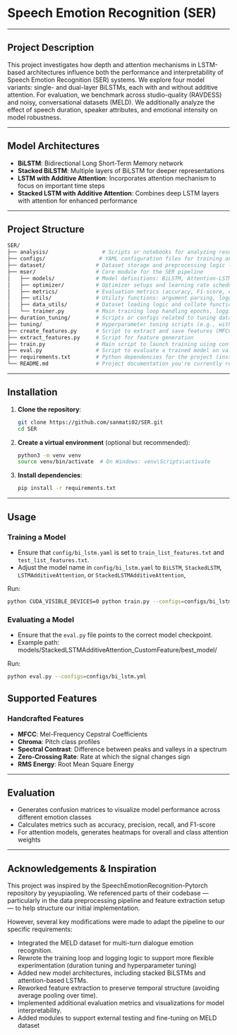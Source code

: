 # Speech Emotion Recognition (SER)

---
## Project Description

This project investigates how depth and attention mechanisms in LSTM-based architectures influence both the performance and interpretability of Speech Emotion Recognition (SER) systems. We explore four model variants: single- and dual-layer BiLSTMs, each with and without additive attention. For evaluation, we benchmark across studio-quality (RAVDESS) and noisy, conversational datasets (MELD). We additionally analyze the effect of speech duration, speaker attributes, and emotional intensity on model robustness.

---

## Model Architectures

* **BiLSTM**: Bidirectional Long Short-Term Memory network
* **Stacked BiLSTM**: Multiple layers of BiLSTM for deeper representations
* **LSTM with Additive Attention**: Incorporates attention mechanism to focus on important time steps
* **Stacked LSTM with Additive Attention**: Combines deep LSTM layers with attention for enhanced performance

---

## Project Structure

```bash
SER/
├── analysis/                 # Scripts or notebooks for analyzing results (e.g., accuracy trends, errors)
├── configs/                 # YAML configuration files for training and evaluation setups
├── dataset/                # Dataset storage and preprocessing logic (e.g., manifest generation, slicing)
├── mser/                   # Core module for the SER pipeline
│   ├── models/             # Model definitions: BiLSTM, Attention-LSTM, etc.
│   ├── optimizer/          # Optimizer setups and learning rate schedulers
│   ├── metrics/            # Evaluation metrics (accuracy, F1-score, confusion matrix logic)
│   ├── utils/              # Utility functions: argument parsing, logging, plotting
│   ├── data_utils/         # Dataset loading logic and collate functions for DataLoader
│   └── trainer.py          # Main training loop handling epochs, logging, checkpointing
├── duration_tuning/        # Scripts or configs related to tuning dataset duration thresholds
├── tuning/                 # Hyperparameter tuning scripts (e.g., with Optuna or grid search)
├── create_features.py      # Script to extract and save features (MFCC) from raw audio
├── extract_features.py     # Script for feature generation
├── train.py                # Main script to launch training using config files
├── eval.py                 # Script to evaluate a trained model on validation/test data
├── requirements.txt        # Python dependencies for the project (install with pip)
└── README.md               # Project documentation you're currently reading
```


---

## Installation

1. **Clone the repository**:

   ```bash
   git clone https://github.com/sanmati02/SER.git
   cd SER
   ```

2. **Create a virtual environment** (optional but recommended):

   ```bash
   python3 -m venv venv
   source venv/bin/activate  # On Windows: venv\Scripts\activate
   ```

3. **Install dependencies**:

   ```bash
   pip install -r requirements.txt
   ```

---

## Usage

### Training a Model

- Ensure that `config/bi_lstm.yaml` is set to `train_list_features.txt` and `test_list_features.txt`. 
- Adjust the model name in `config/bi_lstm.yaml` to `BiLSTM`, `StackedLSTM`, `LSTMAdditiveAttention`, or `StackedLSTMAdditiveAttention`, 

Run: 

```bash
python CUDA_VISIBLE_DEVICES=0 python train.py --configs=configs/bi_lstm.yml
```

### Evaluating a Model

* Ensure that the `eval.py` file points to the correct model checkpoint. 
* Example path: models/StackedLSTMAdditiveAttention_CustomFeature/best_model/

Run:

```bash
python eval.py --configs=configs/bi_lstm.yml
```



## Supported Features

### Handcrafted Features

* **MFCC**: Mel-Frequency Cepstral Coefficients
* **Chroma**: Pitch class profiles
* **Spectral Contrast**: Difference between peaks and valleys in a spectrum
* **Zero-Crossing Rate**: Rate at which the signal changes sign
* **RMS Energy**: Root Mean Square Energy

---

## Evaluation

* Generates confusion matrices to visualize model performance across different emotion classes
* Calculates metrics such as accuracy, precision, recall, and F1-score
* For attention models, generates heatmaps for overall and class attention weights
 ---
 
 ## Acknowledgements & Inspiration

This project was inspired by the SpeechEmotionRecognition-Pytorch repository by yeyupiaoling. We referenced parts of their codebase — particularly in the data preprocessing pipeline and feature extraction setup — to help structure our initial implementation.

However, several key modifications were made to adapt the pipeline to our specific requirements:

- Integrated the MELD dataset for multi-turn dialogue emotion recognition.
- Rewrote the training loop and logging logic to support more flexible experimentation (duration tuning and hyperparameter tuning)
- Added new model architectures, including stacked BiLSTMs and attention-based LSTMs.
- Reworked feature extraction to preserve temporal structure (avoiding average pooling over time).
- Implemented additional evaluation metrics and visualizations for model interpretability.
- Added modules to support external testing and fine-tuning on MELD dataset 
